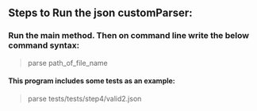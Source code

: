 ## Steps to Run the json customParser:
### Run the main method. Then on command line write the below command syntax:
> parse path_of_file_name
#### This program includes some tests as an example:
> parse tests/tests/step4/valid2.json
